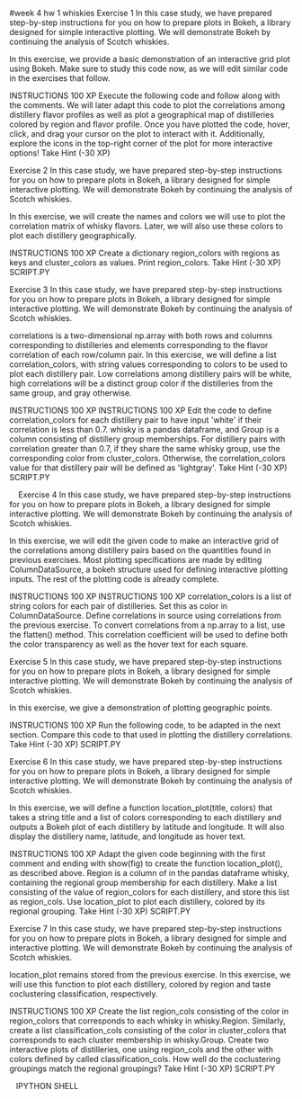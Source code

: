 #week 4 hw 1 whiskies
Exercise 1
In this case study, we have prepared step-by-step instructions for you on how to prepare plots in Bokeh, a library designed for simple interactive plotting. We will demonstrate Bokeh by continuing the analysis of Scotch whiskies.

In this exercise, we provide a basic demonstration of an interactive grid plot using Bokeh. Make sure to study this code now, as we will edit similar code in the exercises that follow.

INSTRUCTIONS
100 XP
Execute the following code and follow along with the comments. We will later adapt this code to plot the correlations among distillery flavor profiles as well as plot a geographical map of distilleries colored by region and flavor profile.
Once you have plotted the code, hover, click, and drag your cursor on the plot to interact with it. Additionally, explore the icons in the top-right corner of the plot for more interactive options!
Take Hint (-30 XP)


Exercise 2
In this case study, we have prepared step-by-step instructions for you on how to prepare plots in Bokeh, a library designed for simple interactive plotting. We will demonstrate Bokeh by continuing the analysis of Scotch whiskies.

In this exercise, we will create the names and colors we will use to plot the correlation matrix of whisky flavors. Later, we will also use these colors to plot each distillery geographically.

INSTRUCTIONS
100 XP
Create a dictionary region_colors with regions as keys and cluster_colors as values.
Print region_colors.
Take Hint (-30 XP)
SCRIPT.PY

Exercise 3
In this case study, we have prepared step-by-step instructions for you on how to prepare plots in Bokeh, a library designed for simple interactive plotting. We will demonstrate Bokeh by continuing the analysis of Scotch whiskies.

correlations is a two-dimensional np.array with both rows and columns corresponding to distilleries and elements corresponding to the flavor correlation of each row/column pair. In this exercise, we will define a list correlation_colors, with string values corresponding to colors to be used to plot each distillery pair. Low correlations among distillery pairs will be white, high correlations will be a distinct group color if the distilleries from the same group, and gray otherwise.

INSTRUCTIONS
100 XP
INSTRUCTIONS
100 XP
Edit the code to define correlation_colors for each distillery pair to have input 'white' if their correlation is less than 0.7.
whisky is a pandas dataframe, and Group is a column consisting of distillery group memberships. For distillery pairs with correlation greater than 0.7, if they share the same whisky group, use the corresponding color from cluster_colors. Otherwise, the correlation_colors value for that distillery pair will be defined as 'lightgray'.
Take Hint (-30 XP)
SCRIPT.PY

   
Exercise 4
In this case study, we have prepared step-by-step instructions for you on how to prepare plots in Bokeh, a library designed for simple interactive plotting. We will demonstrate Bokeh by continuing the analysis of Scotch whiskies.

In this exercise, we will edit the given code to make an interactive grid of the correlations among distillery pairs based on the quantities found in previous exercises. Most plotting specifications are made by editing ColumnDataSource, a bokeh structure used for defining interactive plotting inputs. The rest of the plotting code is already complete.

INSTRUCTIONS
100 XP
INSTRUCTIONS
100 XP
correlation_colors is a list of string colors for each pair of distilleries. Set this as color in ColumnDataSource.
Define correlations in source using correlations from the previous exercise. To convert correlations from a np.array to a list, use the flatten() method. This correlation coefficient will be used to define both the color transparency as well as the hover text for each square.

Exercise 5
In this case study, we have prepared step-by-step instructions for you on how to prepare plots in Bokeh, a library designed for simple interactive plotting. We will demonstrate Bokeh by continuing the analysis of Scotch whiskies.

In this exercise, we give a demonstration of plotting geographic points.

INSTRUCTIONS
100 XP
Run the following code, to be adapted in the next section. Compare this code to that used in plotting the distillery correlations.
Take Hint (-30 XP)
SCRIPT.PY


Exercise 6
In this case study, we have prepared step-by-step instructions for you on how to prepare plots in Bokeh, a library designed for simple interactive plotting. We will demonstrate Bokeh by continuing the analysis of Scotch whiskies.

In this exercise, we will define a function location_plot(title, colors) that takes a string title and a list of colors corresponding to each distillery and outputs a Bokeh plot of each distillery by latitude and longitude. It will also display the distillery name, latitude, and longitude as hover text.

INSTRUCTIONS
100 XP
Adapt the given code beginning with the first comment and ending with show(fig) to create the function location_plot(), as described above.
Region is a column of in the pandas dataframe whisky, containing the regional group membership for each distillery. Make a list consisting of the value of region_colors for each distillery, and store this list as region_cols.
Use location_plot to plot each distillery, colored by its regional grouping.
Take Hint (-30 XP)
SCRIPT.PY


Exercise 7
In this case study, we have prepared step-by-step instructions for you on how to prepare plots in Bokeh, a library designed for simple and interactive plotting. We will demonstrate Bokeh by continuing the analysis of Scotch whiskies.

location_plot remains stored from the previous exercise. In this exercise, we will use this function to plot each distillery, colored by region and taste coclustering classification, respectively.

INSTRUCTIONS
100 XP
Create the list region_cols consisting of the color in region_colors that corresponds to each whisky in whisky.Region.
Similarly, create a list classification_cols consisting of the color in cluster_colors that corresponds to each cluster membership in whisky.Group.
Create two interactive plots of distilleries, one using region_cols and the other with colors defined by called classification_cols. How well do the coclustering groupings match the regional groupings?
Take Hint (-30 XP)
SCRIPT.PY


  
IPYTHON SHELL


  
